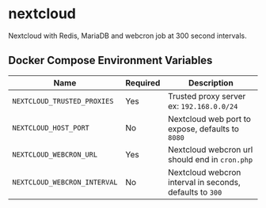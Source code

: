 # nextcloud

Nextcloud with Redis, MariaDB and webcron job at 300 second intervals. 

## Docker Compose Environment Variables

| Name | Required | Description
|---|---|---
| `NEXTCLOUD_TRUSTED_PROXIES`   | Yes | Trusted proxy server ex: `192.168.0.0/24`
| `NEXTCLOUD_HOST_PORT`         | No  | Nextcloud web port to expose, defaults to `8080`
| `NEXTCLOUD_WEBCRON_URL`       | Yes | Nextcloud webcron url should end in `cron.php`
| `NEXTCLOUD_WEBCRON_INTERVAL`  | No  | Nextcloud webcron interval in seconds, defaults to `300`